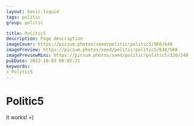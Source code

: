 ```yaml
---
layout: basic.liquid
tags: politic
group: politic

title: Politic5
description: Page description
imageCover: https://picsum.photos/seed/politic!politic5/960/640
imagePreview: https://picsum.photos/seed/politic!politic5/640/560
imagePreviewMini: https://picsum.photos/seed/politic!politic5/320/240
pubDate: 2022-10-03 08:02:21
keywords:
- Politic5
---
```


# Politic5

It works! =)
